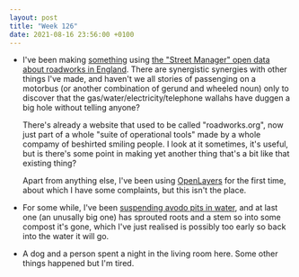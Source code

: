 ```yaml
---
layout: post
title: "Week 126"
date: 2021-08-16 23:56:00 +0100
---
```


- I've been making [something](https://streetlife.bustimes.org/) using [the "Street Manager" open data about roadworks in England](https://www.gov.uk/guidance/find-and-use-roadworks-data).
  There are synergistic synergies with other things I've made, and haven't we all stories of passenging on a motorbus (or another combination of gerund and wheeled noun) only to discover that the gas/water/electricity/telephone wallahs have duggen a big hole without telling anyone?

  There's already a website that used to be called "roadworks.org",
  now just part of a whole "suite of operational tools" made by a whole compamy of beshirted smiling people.
  I look at it sometimes, it's useful, but is there's some point in making yet another thing that's a bit like that existing thing?

  Apart from anything else, I've been using [OpenLayers](https://openlayers.org/) for the first time, about which I have some complaints, but this isn't the place.

- For some while, I've been [suspending avodo pits in water](https://inhabitat.com/how-to-grow-an-avocado-tree-from-an-avocado-pit/), and at last one (an unusally big one) has sprouted roots and a stem so into some compost it's gone, which I've just realised is possibly too early so back into the water it will go.  

- A dog and a person spent a night in the living room here. Some other things happened but I'm tired.
